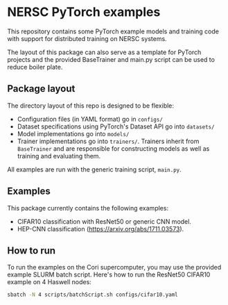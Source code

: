 # NERSC PyTorch examples

This repository contains some PyTorch example models and training code
with support for distributed training on NERSC systems.

The layout of this package can also serve as a template for PyTorch
projects and the provided BaseTrainer and main.py script can be used to
reduce boiler plate.

## Package layout

The directory layout of this repo is designed to be flexible:
- Configuration files (in YAML format) go in `configs/`
- Dataset specifications using PyTorch's Dataset API go into `datasets/`
- Model implementations go into `models/`
- Trainer implementations go into `trainers/`. Trainers inherit from
  `BaseTrainer` and are responsible for constructing models as well as training
  and evaluating them.

All examples are run with the generic training script, `main.py`.

## Examples

This package currently contains the following examples:
- CIFAR10 classification with ResNet50 or generic CNN model.
- HEP-CNN classification (https://arxiv.org/abs/1711.03573).

## How to run

To run the examples on the Cori supercomputer, you may use the provided
example SLURM batch script. Here's how to run the ResNet50 CIFAR10 example
on 4 Haswell nodes:

```bash
sbatch -N 4 scripts/batchScript.sh configs/cifar10.yaml
```

